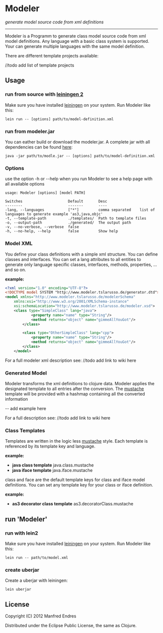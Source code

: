 Modeler
======
*generate model source code from xml definitions*
***

Modeler is a Programm to generate class model source code from xml model definitions.
Any language with a basic class system is supported. Your can generate multiple languages with the same model definition.

There are different template projects available:

//todo add list of template projects

## Usage

### run from source with [leiningen 2][lein]

Make sure you have installed [leiningen][lein_install] on your system.
Run Modeler like this:

    lein run -- [options] path/to/model-definition.xml

### run from modeler.jar

You can eather build or download the modeler.jar.
A complete jar with all dependencies can be found [here][modelerJar]: 

    java -jar path/to/modle.jar -- [options] path/to/model-definition.xml


### Options

use the option -h or --help when you run Modeler to see a help page with all available options

    usage: Modeler [options] [model PATH]

    Switches                     Default       Desc                                                                  
    --------                     -------       ----                                                                  
    -lang, --languages           ["*"]         comma separated    list of languages to generate example 'as3,java,objc' 
    -t, --template-path          ./templates/  Path to template files                                                
    -o, --output-path            ./generated/  The output path                                                       
    -v, --no-verbose, --verbose  false                                                                               
    -h, --no-help, --help        false         Show help


### Model XML

You define your class definitions with a simple xml structure. You can define classes and interfaces. You can set a lang attributes to all entities to generate only language specific classes, interfaces, methods, properties, … and so on. 

**example:**
```xml
<?xml version="1.0" encoding="UTF-8"?>
<!DOCTYPE model SYSTEM "http://www.modeler.tslarusso.de/generator.dtd">
<model xmlns="http://www.modeler.tslarusso.de/modelerSchema"
    xmlns:xsi="http://www.w3.org/2001/XMLSchema-instance"
    xsi:schemaLocation="http://www.modeler.tslarusso.de/modeler.xsd">
    <class type="SimpleClass" lang="java">
    		<property name="name" type="String"/>
    		<method returns="object" name="gimmeAllYouGot"/>
    	</class>

        <class type="OtherSimpleClass" lang="cpp">
    		<property name="name" type="String"/>
    		<method returns="object" name="gimmeAllYouGot"/>
    	</class>
    </model>
```
For a full modeler xml description see: //todo add link to wiki here

### Generated Model

Modeler transforms the xml definitions to clojure data. Modeler applies the designated template to all entries after the conversion. The [mustache][mustache] template will be provided with a hashmap containing all the converted information

-- add example here

For a full description see: //todo add link to wiki here

### Class Templates
Templates are written in the logic less [mustache][mustache] style.
Each template is referenced by its template key and language.

**example:**

* __java class template__ java.class.mustache
* __java iface template__ java.iface.mustache

class and face are the default template keys for class and iface model definitions. You can set any template key for your class or iface definition.

**example:**
* __as3 decorator class template__ as3.decoratorClass.mustache

## run 'Modeler'

### run with lein2

Make sure you have installed [leiningen][lein] on your system.
Run Modeler like this:

    lein run -- path/to/model.xml

### create uberjar

Create a uberjar with leiningen:

    lein uberjar



## License

Copyright (C) 2012 Manfred Endres

Distributed under the Eclipse Public License, the same as Clojure.

[lein]: https://github.com/technomancy/leiningen "leiningen 2"
[lein_install]: https://github.com/technomancy/leiningen/wiki/Upgrading "leiningen installation"
[mustache_man]: http://mustache.github.com/mustache.5.html "mustache manual"
[mustache]: http://mustache.github.com "mustache -- Logic-less templates."
[modelerJar]: http://www.google.de